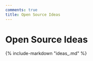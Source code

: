 ```yaml
---
comments: true
title: Open Source Ideas
---
```


# Open Source Ideas

{% include-markdown "ideas_.md" %}
